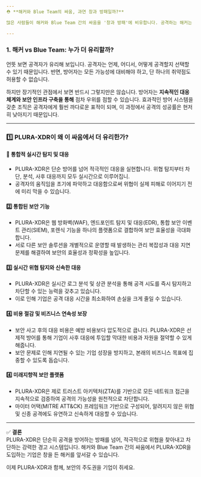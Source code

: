 ```yaml
---
⛑️ **해커와 Blue Team의 싸움, 과연 창과 방패일까?**

많은 사람들이 해커와 Blue Team 간의 싸움을 '창과 방패'에 비유합니다. 공격하는 해커는 계속 진화하고 있으며, 방어하는 Blue Team은 이에 대응하기 위한 방어 체계를 지속적으로 구축해야 합니다. 그렇다면 과연 이 싸움에서 누가 더 유리할까요?

---
```


### 1. **해커 vs Blue Team: 누가 더 유리할까?**

언뜻 보면 공격자가 유리해 보입니다. 공격자는 언제, 어디서, 어떻게 공격할지 선택할 수 있기 때문입니다. 반면, 방어자는 모든 가능성에 대비해야 하고, 단 하나의 취약점도 허용할 수 없습니다.

하지만 장기적인 관점에서 보면 반드시 그렇지만은 않습니다. 방어자는 **지속적인 대응 체계와 보안 인프라 구축을 통해** 점차 우위를 점할 수 있습니다. 효과적인 방어 시스템을 갖춘 조직은 공격자에게 훨씬 까다로운 표적이 되며, 이 과정에서 공격의 성공률은 현저히 낮아지기 때문입니다.

---

### 1️⃣ **PLURA-XDR이 왜 이 싸움에서 더 유리한가?**

#### 🔹 **통합적 실시간 탐지 및 대응**
- PLURA-XDR은 단순 방어를 넘어 적극적인 대응을 실현합니다. 위협 탐지부터 차단, 분석, 사후 대응까지 모두 실시간으로 이루어집니.
- 공격자의 움직임을 초기에 파악하고 대응함으로써 위협이 실제 피해로 이어지기 전에 미리 막을 수 있습니다.

#### 2️⃣ **통합된 보안 기능**

- PLURA-XDR은 웹 방화벽(WAF), 엔드포인트 탐지 및 대응(EDR), 통합 보안 이벤트 관리(SIEM), 포렌식 기능을 하나의 플랫폼으로 결합하여 보안 효율성을 극대화합니다.
- 서로 다른 보안 솔루션을 개별적으로 운영할 때 발생하는 관리 복잡성과 대응 지연 문제를 해결하여 보안의 효율성과 정확성을 높입니다.

#### 3️⃣ **실시간 위협 탐지와 신속한 대응**

- PLURA-XDR은 실시간 로그 분석 및 상관 분석을 통해 공격 시도를 즉시 탐지하고 차단할 수 있는 능력을 갖추고 있습니다.
- 이로 인해 기업은 공격 대응 시간을 최소화하여 손실을 크게 줄일 수 있습니다.

#### 4️⃣ **비용 절감 및 비즈니스 연속성 보장**

- 보안 사고 후의 대응 비용은 예방 비용보다 압도적으로 큽니다. PLURA-XDR은 선제적 방어를 통해 기업이 사후 대응에 투입할 막대한 비용과 자원을 절약할 수 있게 해줍니다.
- 보안 문제로 인해 지연될 수 있는 기업 성장을 방지하고, 본래의 비즈니스 목표에 집중할 수 있도록 돕습니다.

#### 4️⃣ **미래지향적 보안 플랫폼**

- PLURA-XDR은 제로 트러스트 아키텍처(ZTA)를 기반으로 모든 네트워크 접근을 지속적으로 검증하여 공격의 가능성을 원천적으로 차단합니다.
- 마이터 어택(MITRE ATT&CK) 프레임워크 기반으로 구성되어, 알려지지 않은 위협 및 신종 공격에도 유연하고 신속하게 대응할 수 있습니다.

---

✅ **결론**  
PLURA-XDR은 단순히 공격을 방어하는 방패를 넘어, 적극적으로 위협을 찾아내고 차단하는 강력한 경고 시스템입니다. 해커와 Blue Team 간의 싸움에서 PLURA-XDR을 도입하는 기업은 창을 든 해커를 앞서갈 수 있습니다.

이제 PLURA-XDR과 함께, 보안의 주도권을 기업이 쥐세요.

